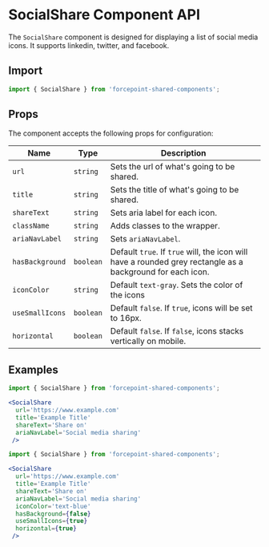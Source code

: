 # SocialShare Component API

The `SocialShare` component is designed for displaying a list of social media icons. It supports linkedin, twitter, and facebook.

## Import

```jsx
import { SocialShare } from 'forcepoint-shared-components';
```

## Props

The component accepts the following props for configuration:

| Name    | Type                | Description                                                     |
|---------|---------------------|-----------------------------------------------------------------|
| `url` | `string` | Sets the url of what's going to be shared. |
| `title` | `string`  | Sets the title of what's going to be shared. |
| `shareText` | `string`  | Sets aria label for each icon. |
| `className` | `string`  | Adds classes to the wrapper. |
| `ariaNavLabel` | `string`  | Sets `ariaNavLabel`. |
| `hasBackground` | `boolean`  | Default `true`. If `true` will, the icon will have a rounded grey rectangle as a background for each icon. |
| `iconColor` | `string`  | Default `text-gray`. Sets the color of the icons |
| `useSmallIcons` | `boolean`  | Default `false`. If `true`, icons will be set to 16px. |
| `horizontal` | `boolean`  | Default `false`. If `false`, icons stacks vertically on mobile. |


## Examples

```jsx
import { SocialShare } from 'forcepoint-shared-components';

<SocialShare
  url='https://www.example.com'
  title='Example Title'
  shareText='Share on'
  ariaNavLabel='Social media sharing'
 />
```

```jsx
import { SocialShare } from 'forcepoint-shared-components';

<SocialShare
  url='https://www.example.com'
  title='Example Title'
  shareText='Share on'
  ariaNavLabel='Social media sharing'
  iconColor='text-blue'
  hasBackground={false}
  useSmallIcons={true}
  horizontal={true}
 />
```

